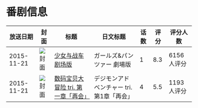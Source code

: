 # 番剧信息

|放送日期|封面|标题|日文标题|话数|评分|评分人数|
|---|---|---|---|---|---|---|
|2015-11-21|![封面](https://lain.bgm.tv/pic/cover/c/76/f3/72266_p0Nxo.jpg)|[少女与战车 剧场版](https://bangumi.tv/subject/72266)|ガールズ&パンツァー 劇場版|1|8.3|6156人评分|
|2015-11-21|![封面](https://lain.bgm.tv/pic/cover/c/54/70/109739_q1Q1Z.jpg)|[数码宝贝大冒险 tri. 第一章「再会」](https://bangumi.tv/subject/109739)|デジモンアドベンチャー tri. 第1章「再会」|4|5.5|1193人评分|

